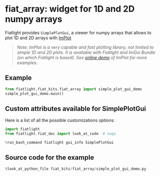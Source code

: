 fiat_array: widget for 1D and 2D numpy arrays
=============================================

Fiatlight provides `SimplePlotGui`, a viewer for numpy arrays that allows to plot 1D and 2D arrays with [ImPlot](https://github.com/epezent/implot)

>*Note: ImPlot is a very capable and fast plotting library, not limited to simple 1D and 2D plots. It is available with Fiatlight and ImGui Bundle (on which Fiatlight is based). See [online demo](https://traineq.org/implot_demo/src/implot_demo.html) of ImPlot for more examples.*

Example
-------

```python
from fiatlight.fiat_kits.fiat_array import simple_plot_gui_demo
simple_plot_gui_demo.main()
```


Custom attributes available for SimplePlotGui
---------------------------------------------

Here is a list of all the possible customizations options:

```python
import fiatlight
from fiatlight.fiat_doc import look_at_code  # noqa

%run_bash_command fiatlight gui_info SimplePlotGui
```


Source code for the example
---------------------------

```python
%look_at_python_file fiat_kits/fiat_array/simple_plot_gui_demo.py
```


